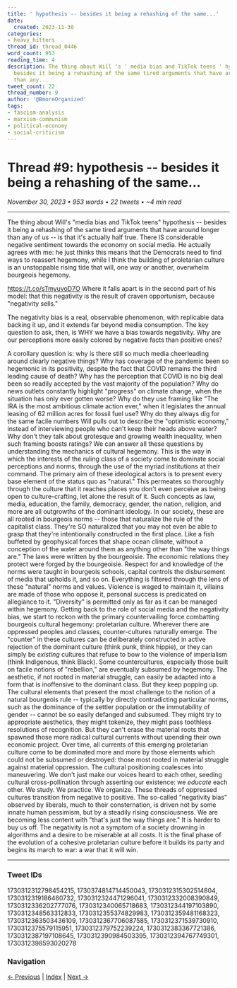 ```yaml
---
title: ' hypothesis -- besides it being a rehashing of the same...'
date:
  created: 2023-11-30
categories:
- heavy_hitters
thread_id: thread_0446
word_count: 953
reading_time: 4
description: The thing about Will 's ' media bias and TikTok teens ' hypothesis --
  besides it being a rehashing of the same tired arguments that have around longer
  than any...
tweet_count: 22
thread_number: 9
author: '@BmoreOrganized'
tags:
- fascism-analysis
- marxism-communism
- political-economy
- social-criticism
---
```

# Thread #9:  hypothesis -- besides it being a rehashing of the same...

*November 30, 2023 • 953 words • 22 tweets • ~4 min read*

---

The thing about Will's "media bias and TikTok teens" hypothesis -- besides it being a rehashing of the same tired arguments that have around longer than any of us -- is that it's actually half true. There IS considerable negative sentiment towards the economy on social media. He actually agrees with me: he just thinks this means that the Democrats need to find ways to reassert hegemony, while I think the building of proletarian culture is an unstoppable rising tide that will, one way or another, overwhelm bourgeois hegemony.

https://t.co/sTmyuvoD7O Where it falls apart is in the second part of his model: that this negativity is the result of craven opportunism, because "negativity sells."

The negativity bias is a real, observable phenomenon, with replicable data backing it up, and it extends far beyond media consumption. The key question to ask, then, is WHY we have a bias towards negativity. Why are our perceptions more easily colored by negative facts than positive ones?

A corollary question is: why is there still so much media cheerleading around clearly negative things? Why has coverage of the pandemic been so hegemonic in its positivity, despite the fact that COVID remains the third leading cause of death? Why has the perception that COVID is no big deal been so readily accepted by the vast majority of the population? Why do news outlets constantly highlight "progress" on climate change, when the situation has only ever gotten worse? Why do they use framing like "The IRA is the most ambitious climate action ever," when it legislates the annual leasing of 62 million acres for fossil fuel use? Why do they always dig for the same facile numbers Will pulls out to describe the "optimistic economy," instead of interviewing people who can't keep their heads above water? Why don't they talk about grotesque and growing wealth inequality, when such framing boosts ratings? We can answer all these questions by understanding the mechanics of cultural hegemony. This is the way in which the interests of the ruling class of a society come to dominate social perceptions and norms, through the use of the myriad institutions at their command. The primary aim of these ideological actors is to present every base element of the status quo as "natural." This permeates so thoroughly through the culture that it reaches places you don't even perceive as being open to culture-crafting, let alone the result of it. Such concepts as law, media, education, the family, democracy, gender, the nation, religion, and more are all outgrowths of the dominant ideology. In our society, these are all rooted in bourgeois norms -- those that naturalize the rule of the capitalist class. They're SO naturalized that you may not even be able to grasp that they're intentionally constructed in the first place. Like a fish buffeted by geophysical forces that shape ocean climate, without a conception of the water around them as anything other than "the way things are." The laws were written by the bourgeoisie. The economic relations they protect were forged by the bourgeoisie. Respect for and knowledge of the norms were taught in bourgeois schools, capital controls the disbursement of media that upholds it, and so on. Everything is filtered through the lens of these "natural" norms and values. Violence is waged to maintain it, villains are made of those who oppose it, personal success is predicated on allegiance to it. "Diversity" is permitted only as far as it can be managed within hegemony. Getting back to the role of social media and the negativity bias, we start to reckon with the primary countervailing force combatting bourgeois cultural hegemony: proletarian culture. Wherever there are oppressed peoples and classes, counter-cultures naturally emerge. The "counter" in these cultures can be deliberately constructed in active rejection of the dominant culture (think punk, think hippie), or they can simply be *existing* cultures that refuse to bow to the violence of imperialism (think Indigenous, think Black). Some countercultures, especially those built on facile notions of "rebellion," are eventually subsumed by hegemony. The aesthetic, if not rooted in material struggle, can easily be adapted into a form that is inoffensive to the dominant class. But they keep popping up. The cultural elements that present the most challenge to the notion of a natural bourgeois rule -- typically by directly contradicting particular norms, such as the dominance of the settler population or the immutability of gender -- cannot be so easily defanged and subsumed. They might try to appropriate aesthetics, they might tokenize, they might pass toothless resolutions of recognition. But they can't erase the material roots that spawned those more radical cultural currents without upending their own economic project. Over time, all currents of this emerging proletarian culture come to be dominated more and more by those elements which could not be subsumed or destroyed: those most rooted in material struggle against material oppression. The cultural positioning coalesces into maneuvering. We don't just make our voices heard to each other, seeding cultural cross-pollination through asserting our existence: we *educate* each other. We study. We practice. We organize. These threads of oppressed cultures transition from negative to positive. The so-called "negativity bias" observed by liberals, much to their consternation, is driven not by some innate human pessimism, but by a steadily rising consciousness. We are becoming less content with "that's just the way things are." It is harder to buy us off. The negativity is not a symptom of a society drowning in algorithms and a desire to be miserable at all costs. It is the final phase of the evolution of a cohesive proletarian culture before it builds its party and begins its march to war: a war that it will win.

---

### Tweet IDs
1730312312798454215, 1730374814714450043, 1730312315302514804, 1730312319186460732, 1730312324471296041, 1730312332008390849, 1730312336202777076, 1730312340065718683, 1730312344197103890, 1730312348563312833, 1730312355374829983, 1730312359481168323, 1730312363503436109, 1730312367706087585, 1730312371539730910, 1730312375579115951, 1730312379752239224, 1730312383367721386, 1730312387197108645, 1730312390984503395, 1730312394767749301, 1730312398593020278

### Navigation
[← Previous](008-*.md) | [Index](index.md) | [Next →](010-*.md)